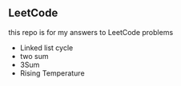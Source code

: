 ## LeetCode

this repo is for my answers to LeetCode problems 

- Linked list cycle
- two sum
- 3Sum
- Rising Temperature  